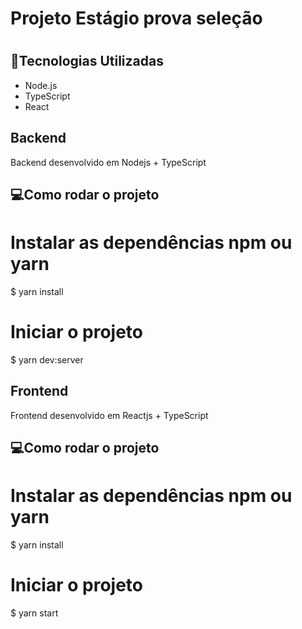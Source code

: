 <h1>
  Projeto Estágio prova seleção
<h1>

## 🚀Tecnologias Utilizadas
- Node.js
- TypeScript
- React

## Backend
Backend desenvolvido em Nodejs + TypeScript

## 💻Como rodar o projeto

# Instalar as dependências npm ou yarn
  $ yarn install

# Iniciar o projeto
  $ yarn dev:server


## Frontend
Frontend desenvolvido em Reactjs + TypeScript

## 💻Como rodar o projeto

# Instalar as dependências npm ou yarn
  $ yarn install

# Iniciar o projeto
  $ yarn start